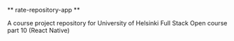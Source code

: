** rate-repository-app **

A course project repository for University of Helsinki Full Stack Open course part 10 (React Native)